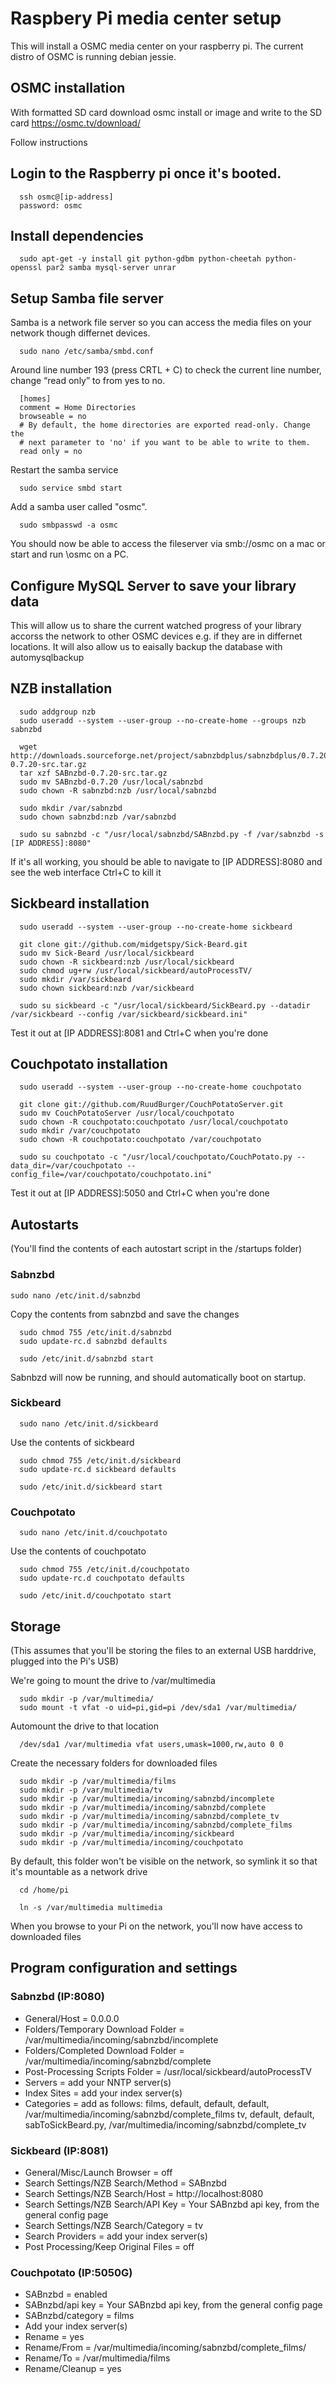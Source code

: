 # Raspbery Pi media center setup

This will install a OSMC media center on your raspberry pi. The current distro of OSMC is running debian jessie.

## OSMC installation

With formatted SD card download osmc install or image and write to the SD card 
https://osmc.tv/download/

Follow instructions

## Login to the Raspberry pi once it's booted.

      ssh osmc@[ip-address]
      password: osmc

## Install dependencies

      sudo apt-get -y install git python-gdbm python-cheetah python-openssl par2 samba mysql-server unrar

## Setup Samba file server

Samba is a network file server so you can access the media files on your network though differnet devices. 

      sudo nano /etc/samba/smbd.conf
      
Around line number 193 (press CRTL + C) to check the current line number, change “read only” to from yes to no.

      [homes]
      comment = Home Directories
      browseable = no  
      # By default, the home directories are exported read-only. Change the
      # next parameter to 'no' if you want to be able to write to them.
      read only = no
 
Restart the samba service
 
      sudo service smbd start

Add a samba user called "osmc".

      sudo smbpasswd -a osmc
      
You should now be able to access the fileserver via smb://osmc on a mac or start and run \\osmc on a PC.

## Configure MySQL Server to save your library data

This will allow us to share the current watched progress of your library accorss the network to other OSMC devices e.g. if they are in differnet locations. It will also allow us to eaisally backup the database with automysqlbackup


## NZB installation

      sudo addgroup nzb
      sudo useradd --system --user-group --no-create-home --groups nzb sabnzbd

      wget http://downloads.sourceforge.net/project/sabnzbdplus/sabnzbdplus/0.7.20/SABnzbd-0.7.20-src.tar.gz
      tar xzf SABnzbd-0.7.20-src.tar.gz
      sudo mv SABnzbd-0.7.20 /usr/local/sabnzbd
      sudo chown -R sabnzbd:nzb /usr/local/sabnzbd

      sudo mkdir /var/sabnzbd
      sudo chown sabnzbd:nzb /var/sabnzbd

      sudo su sabnzbd -c "/usr/local/sabnzbd/SABnzbd.py -f /var/sabnzbd -s [IP ADDRESS]:8080"

If it's all working, you should be able to navigate to [IP ADDRESS]:8080 and see the web interface
Ctrl+C to kill it

## Sickbeard installation

      sudo useradd --system --user-group --no-create-home sickbeard

      git clone git://github.com/midgetspy/Sick-Beard.git
      sudo mv Sick-Beard /usr/local/sickbeard
      sudo chown -R sickbeard:nzb /usr/local/sickbeard
      sudo chmod ug+rw /usr/local/sickbeard/autoProcessTV/
      sudo mkdir /var/sickbeard
      sudo chown sickbeard:nzb /var/sickbeard

      sudo su sickbeard -c "/usr/local/sickbeard/SickBeard.py --datadir /var/sickbeard --config /var/sickbeard/sickbeard.ini"

Test it out at [IP ADDRESS]:8081 and Ctrl+C when you're done

## Couchpotato installation

      sudo useradd --system --user-group --no-create-home couchpotato

      git clone git://github.com/RuudBurger/CouchPotatoServer.git
      sudo mv CouchPotatoServer /usr/local/couchpotato
      sudo chown -R couchpotato:couchpotato /usr/local/couchpotato
      sudo mkdir /var/couchpotato
      sudo chown -R couchpotato:couchpotato /var/couchpotato

      sudo su couchpotato -c "/usr/local/couchpotato/CouchPotato.py --data_dir=/var/couchpotato --config_file=/var/couchpotato/couchpotato.ini"

Test it out at [IP ADDRESS]:5050 and Ctrl+C when you're done

## Autostarts

(You'll find the contents of each autostart script in the /startups folder)

### Sabnzbd

    sudo nano /etc/init.d/sabnzbd

Copy the contents from sabnzbd and save the changes

      sudo chmod 755 /etc/init.d/sabnzbd
      sudo update-rc.d sabnzbd defaults

      sudo /etc/init.d/sabnzbd start

Sabnbzd will now be running, and should automatically boot on startup.

### Sickbeard

      sudo nano /etc/init.d/sickbeard

Use the contents of sickbeard

      sudo chmod 755 /etc/init.d/sickbeard
      sudo update-rc.d sickbeard defaults

      sudo /etc/init.d/sickbeard start

### Couchpotato

      sudo nano /etc/init.d/couchpotato

Use the contents of couchpotato

      sudo chmod 755 /etc/init.d/couchpotato
      sudo update-rc.d couchpotato defaults

      sudo /etc/init.d/couchpotato start

## Storage

(This assumes that you'll be storing the files to an external USB harddrive, plugged into the Pi's USB)

We're going to mount the drive to /var/multimedia

      sudo mkdir -p /var/multimedia/
      sudo mount -t vfat -o uid=pi,gid=pi /dev/sda1 /var/multimedia/

Automount the drive to that location

      /dev/sda1 /var/multimedia vfat users,umask=1000,rw,auto 0 0

Create the necessary folders for downloaded files

      sudo mkdir -p /var/multimedia/films
      sudo mkdir -p /var/multimedia/tv
      sudo mkdir -p /var/multimedia/incoming/sabnzbd/incomplete
      sudo mkdir -p /var/multimedia/incoming/sabnzbd/complete
      sudo mkdir -p /var/multimedia/incoming/sabnzbd/complete_tv 
      sudo mkdir -p /var/multimedia/incoming/sabnzbd/complete_films
      sudo mkdir -p /var/multimedia/incoming/sickbeard
      sudo mkdir -p /var/multimedia/incoming/couchpotato

By default, this folder won't be visible on the network, so symlink it so that it's mountable as a network drive

      cd /home/pi

      ln -s /var/multimedia multimedia

When you browse to your Pi on the network, you'll now have access to downloaded files

## Program configuration and settings

### Sabnzbd (IP:8080)

* General/Host = 0.0.0.0
* Folders/Temporary Download Folder = /var/multimedia/incoming/sabnzbd/incomplete
* Folders/Completed Download Folder = /var/multimedia/incoming/sabnzbd/complete
* Post-Processing Scripts Folder = /usr/local/sickbeard/autoProcessTV
* Servers = add your NNTP server(s)
* Index Sites = add your index server(s)
* Categories = add as follows:
  films, default, default, default, /var/multimedia/incoming/sabnzbd/complete_films
  tv, default, default, sabToSickBeard.py, /var/multimedia/incoming/sabnzbd/complete_tv

### Sickbeard (IP:8081)

* General/Misc/Launch Browser = off
* Search Settings/NZB Search/Method = SABnzbd
* Search Settings/NZB Search/Host = http://localhost:8080
* Search Settings/NZB Search/API Key = Your SABnzbd api key, from the general config page
* Search Settings/NZB Search/Category = tv
* Search Providers = add your index server(s)
* Post Processing/Keep Original Files = off

### Couchpotato (IP:5050G)

* SABnzbd = enabled
* SABnzbd/api key = Your SABnzbd api key, from the general config page
* SABnzbd/category = films
* Add your index server(s)
* Rename = yes
* Rename/From = /var/multimedia/incoming/sabnzbd/complete_films/
* Rename/To = /var/multimedia/films
* Rename/Cleanup = yes


